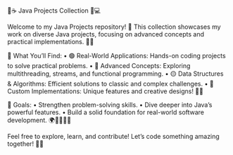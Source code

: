 🚀☕ Java Projects Collection 🎨💻

Welcome to my Java Projects repository! 🌟 This collection showcases my work on diverse Java projects, focusing on advanced concepts and practical implementations. 🧩✨

📝 What You’ll Find:
	•	🟢 Real-World Applications: Hands-on coding projects to solve practical problems.
	•	🔵 Advanced Concepts: Exploring multithreading, streams, and functional programming.
	•	🟡 Data Structures & Algorithms: Efficient solutions to classic and complex challenges.
	•	🔴 Custom Implementations: Unique features and creative designs! 🎨💡

🎯 Goals:
	•	Strengthen problem-solving skills.
	•	Dive deeper into Java’s powerful features.
	•	Build a solid foundation for real-world software development. 🌍👨‍💻👩‍💻

Feel free to explore, learn, and contribute! Let’s code something amazing together! 🚀✨
